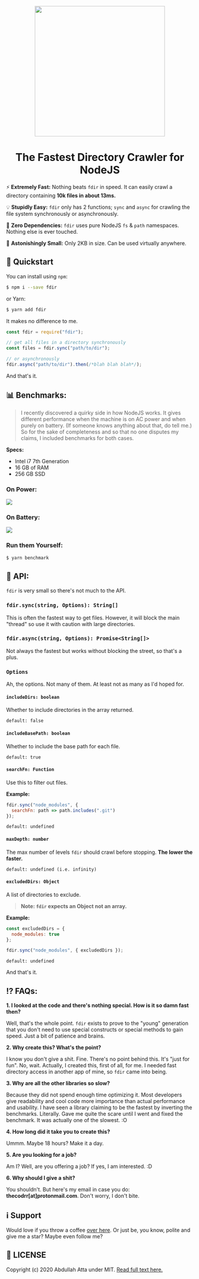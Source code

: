 <p align="center">
<img src="./assets/logo.png" width="350"/>

<h1 align="center">The Fastest Directory Crawler for NodeJS</h1>
</p>

⚡ **Extremely Fast:** Nothing beats `fdir` in speed. It can easily crawl a directory containing **10k files in about 13ms.**

💡 **Stupidly Easy:** `fdir` only has 2 functions; `sync` and `async` for crawling the file system synchronously or asynchronously.

🤖 **Zero Dependencies:** `fdir` uses pure NodeJS `fs` & `path` namespaces. Nothing else is ever touched.

🕺 **Astonishingly Small:** Only 2KB in size. Can be used virtually anywhere.

## 🚄 Quickstart

You can install using `npm`:

```sh
$ npm i --save fdir
```

or Yarn:

```sh
$ yarn add fdir
```

It makes no difference to me.

```js
const fdir = require("fdir");

// get all files in a directory synchronously
const files = fdir.sync("path/to/dir");

// or asynchronously
fdir.async("path/to/dir").then(/*blah blah blah*/);
```

And that's it.

## 📊 Benchmarks:

> I recently discovered a quirky side in how NodeJS works. It gives different performance when the machine is on AC power and when purely on battery. (If someone knows anything about that, do tell me.) So for the sake of completeness and so that no one disputes my claims, I included benchmarks for both cases.

**Specs:**

- Intel i7 7th Generation
- 16 GB of RAM
- 256 GB SSD

### On Power:

<img src="./assets/power.png"/>

### On Battery:

<img src="./assets/battery.png"/>

### Run them Yourself:

```sh
$ yarn benchmark
```

## 🚒 API:

`fdir` is very small so there's not much to the API.

### `fdir.sync(string, Options): String[]`

This is often the fastest way to get files. However, it will block the main "thread" so use it with caution with large directories.

### `fdir.async(string, Options): Promise<String[]>`

Not always the fastest but works without blocking the street, so that's a plus.

### `Options`

Ah, the options. Not many of them. At least not as many as I'd hoped for.

#### `includeDirs: boolean`

Whether to include directories in the array returned.

`default: false`

#### `includeBasePath: boolean`

Whether to include the base path for each file.

`default: true`

#### `searchFn: Function`

Use this to filter out files.

**Example:**

```js
fdir.sync("node_modules", {
  searchFn: path => path.includes(".git")
});
```

`default: undefined`

#### `maxDepth: number`

The max number of levels `fdir` should crawl before stopping. **The lower the faster.**

`default: undefined (i.e. infinity)`

#### `excludedDirs: Object`

A list of directories to exclude.

> **Note: `fdir` expects an **Object** not an array.**

**Example:**

```js
const excludedDirs = {
  node_modules: true
};

fdir.sync("node_modules", { excludedDirs });
```

`default: undefined`

And that's it.

## ⁉️ FAQs:

**1. I looked at the code and there's nothing special. How is it so damn fast then?**

Well, that's the whole point. `fdir` exists to prove to the "young" generation that you don't need to use special constructs or special methods to gain speed. Just a bit of patience and brains.

**2. Why create this? What's the point?**

I know you don't give a shit. Fine. There's no point behind this. It's "just for fun". No, wait. Actually, I created this, first of all, for me. I needed fast directory access in another app of mine, so `fdir` came into being.

**3. Why are all the other libraries so slow?**

Because they did not spend enough time optimizing it. Most developers give readability and cool code more importance than actual performance and usability. I have seen a library claiming to be the fastest by inverting the benchmarks. Literally. Gave me quite the scare until I went and fixed the benchmark. It was actually one of the slowest. :O

**4. How long did it take you to create this?**

Ummm. Maybe 18 hours? Make it a day.

**5. Are you looking for a job?**

Am I? Well, are you offering a job? If yes, I am interested. :D

**6. Why should I give a shit?**

You shouldn't. But here's my email in case you do: **thecodrr[at]protonmail.com**. Don't worry, I don't bite.

## ℹ️ Support

Would love if you throw a coffee [over here](https://paypal.me/cupertino). Or just be, you know, polite and give me a star? Maybe even follow me?

## 🦮 LICENSE

Copyright (c) 2020 Abdullah Atta under MIT. [Read full text here.](./LICENSE)
